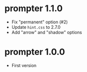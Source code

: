 # prompter 1.1.0

* Fix "permanent" option (#2)
* Update `hint.css` to 2.7.0
* Add "arrow" and "shadow" options

# prompter 1.0.0

* First version
